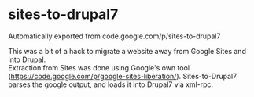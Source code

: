 # sites-to-drupal7
Automatically exported from code.google.com/p/sites-to-drupal7

This was a bit of a hack to migrate a website away from Google Sites and into Drupal.  
Extraction from Sites was done using Google's own tool (https://code.google.com/p/google-sites-liberation/).
Sites-to-Drupal7 parses the google output, and loads it into Drupal7 via xml-rpc.
